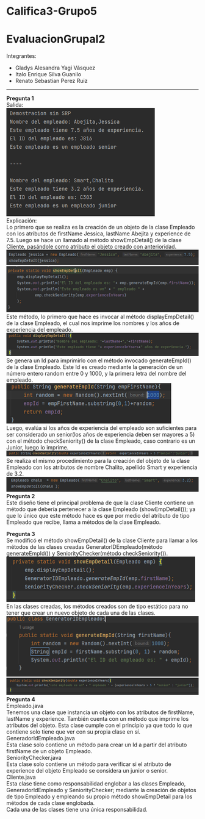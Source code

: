 # Califica3-Grupo5
# EvaluacionGrupal2
Integrantes:  
  - Gladys Alesandra Yagi Vásquez
  - Italo Enrique Silva Guanilo
  - Renato Sebastian Perez Ruiz   
--------------------------------------------------
**Pregunta 1**  
Salida:  
![img_1.png](img_1.png)    
Explicación:     
Lo primero que se realiza es la creación de un objeto de la clase Empleado con los atributos de firstName Jessica, lastName Abejita y experience de 7.5.
Luego se hace un llamado al método showEmpDetail() de la clase Cliente, pasándole como atributo el objeto creado con anterioridad.
![img_3.png](img_3.png)
![img_6.png](img_6.png)     
Este método, lo primero que hace es invocar al método displayEmpDetail() de la clase Empleado, el cual nos imprime los nombres y los años de experiencia del empleado. 
![img_4.png](img_4.png)
Se genera un Id para imprimirlo con el método invocado generateEmpId() de la clase Empleado. Este Id es creado mediante la generación de un número entero random entre 0 y 1000, y la primera letra del nombre del empleado.       
![img_2.png](img_2.png)     
Luego, evalúa si los años de experiencia del empleado son suficientes para ser considerado un senior(los años de experiencia deben ser mayores a 5) con el método checkSeniority() de la clase Empleado, caso contrario es un Junior, luego lo imprime.
![img_7.png](img_7.png)     
Se realiza el mismo procedimiento para la creación del objeto de la clase Empleado con los atributos de nombre Chalito, apellido Smart y experiencia de 3.2.        
![img_8.png](img_8.png)
**Pregunta 2**     
Este diseño tiene el principal problema de que la clase Cliente contiene un método que debería pertenecer a la clase Empleado (showEmpDetail()); ya que lo único que este método hace es que por medio del atributo de tipo Empleado que recibe, llama a métodos de la clase Empleado. 

**Pregunta 3**     
Se modificó el método showEmpDetail() de la clase Cliente para llamar a los métodos de las clases creadas GeneratorIDEmpleado(método generateEmpId()) y SeniorityChecker(método checkSeniority()).      
![img_9.png](img_9.png)     
En las clases creadas, los métodos creados son de tipo estático para no tener que crear un nuevo objeto de cada una de las clases.
![img_10.png](img_10.png)       
![img_11.png](img_11.png)       
**Pregunta 4**    
Empleado.java       
Tenemos una clase que instancia un objeto con los atributos de firstName, lastName y experience. También cuenta con un método que imprime los atributos del objeto.
Esta clase cumple con el principio ya que todo lo que contiene solo tiene que ver con su propia clase en sí.        
GeneradorIdEmpleado.java       
Esta clase solo contiene un método para crear un Id a partir del atributo firstName de un objeto Empleado.      
SeniorityChecker.java       
Esta clase solo contiene un método para verificar si el atributo de experience del objeto Empleado se considera un junior o senior.     
Cliente.java     
Esta clase tiene como responsabilidad englobar a las clases Empleado, GeneradorIdEmpleado y SeniorityChecker; mediante la creación de objetos de tipo Empleado y empleando su propio método showEmpDetail para los métodos de cada clase englobada.     
Cada una de las clases tiene una única responsabilidad.
